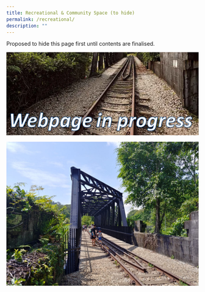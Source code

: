```yaml
---
title: Recreational & Community Space (to hide)
permalink: /recreational/
description: ""
---
```


Proposed to hide this page first until contents are finalised.

![Alt text for image on Isomer site](/images/webpageinprogress.png)

![truss bridge rail corridor](/images/RC%20Central/Central_truss2_IMG-20210403-WA0050.jpg)